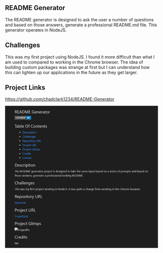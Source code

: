 ## README Generator

The README generator is designed to ask the user a number of questions and based on those answers, generate a professional README.md file. This generator operates in NodeJS.

## Challenges

This was my first project using NodeJS. I found it more difficult than what I am used to compared to working in the Chrome browser. The idea of building custom packages was strange at first but I can understand how this can lighten up our applications in the future as they get larger.

## Project Links

https://github.com/chadclark1234/README-Generator

![Pic](./images/screenshot.PNG)
